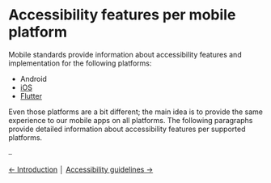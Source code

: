 # Accessibility features per mobile platform

Mobile standards provide information about accessibility features and implementation for the following platforms:

* Android
* [iOS](features_ios.md "Accessibility features on iOS")
* [Flutter](features_flutter.md "Accessibility features in Flutter")

Even those platforms are a bit different; the main idea is to provide the same experience to our mobile apps on all platforms. The following paragraphs provide detailed information about accessibility features per supported platforms.

⎯

[← Introduction](../general/introduction.md "Introduction")
│
[Accessibility guidelines →](../guidelines/accessibility_guidelines.md "Accessibility guidelines")
